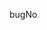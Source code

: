 bugNo

<!---
moyess/moyess is a ✨ special ✨ repository because its `README.md` (this file) appears on your GitHub profile.
You can click the Preview link to take a look at your changes.
--->
